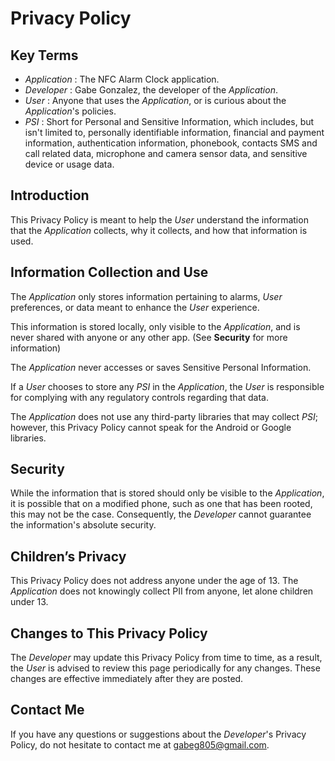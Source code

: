 # Privacy Policy


## Key Terms

- _Application_ : The NFC Alarm Clock application.
- _Developer_ : Gabe Gonzalez, the developer of the _Application_.
- _User_ : Anyone that uses the _Application_, or is curious about the _Application_'s policies.
- _PSI_ : Short for Personal and Sensitive Information, which includes, but isn't limited to, personally identifiable information, financial and payment information, authentication information, phonebook, contacts SMS and call related data, microphone and camera sensor data, and sensitive device or usage data.


## Introduction

This Privacy Policy is meant to help the _User_ understand the information that the _Application_ collects, why it collects, and how that information is used.


## Information Collection and Use

The _Application_ only stores information pertaining to alarms, _User_ preferences, or data meant to enhance the _User_ experience.

This information is stored locally, only visible to the _Application_, and is never shared with anyone or any other app. (See **Security** for more information)

The _Application_ never accesses or saves Sensitive Personal Information.

If a _User_ chooses to store any _PSI_ in the _Application_, the _User_ is responsible for complying with any regulatory controls regarding that data.

The _Application_ does not use any third-party libraries that may collect _PSI_; however, this Privacy Policy cannot speak for the Android or Google libraries.


## Security

While the information that is stored should only be visible to the _Application_, it is possible that on a modified phone, such as one that has been rooted, this may not be the case. Consequently, the _Developer_ cannot guarantee the information's absolute security.


## Children’s Privacy

This Privacy Policy does not address anyone under the age of 13. The _Application_ does not knowingly collect PII from anyone, let alone children under 13.


## Changes to This Privacy Policy

The _Developer_ may update this Privacy Policy from time to time, as a result, the _User_ is advised to review this page periodically for any changes. These changes are effective immediately after they are posted.


## Contact Me

If you have any questions or suggestions about the _Developer_'s Privacy Policy, do not hesitate to contact me at gabeg805@gmail.com.
